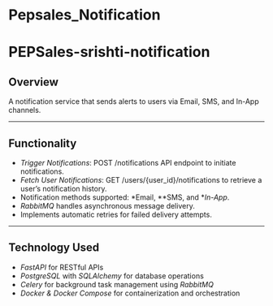 # Pepsales_Notification
# PEPSales-srishti-notification

## Overview
A notification service that sends alerts to users via Email, SMS, and In-App channels.

---

## Functionality

- *Trigger Notifications*: POST /notifications API endpoint to initiate notifications.
- *Fetch User Notifications*: GET /users/{user_id}/notifications to retrieve a user’s notification history.
- Notification methods supported: *Email, **SMS, and **In-App*.
- *RabbitMQ* handles asynchronous message delivery.
- Implements automatic retries for failed delivery attempts.

---

## Technology Used

- *FastAPI* for RESTful APIs
- *PostgreSQL* with *SQLAlchemy* for database operations
- *Celery* for background task management using *RabbitMQ*
- *Docker & Docker Compose* for containerization and orchestration
